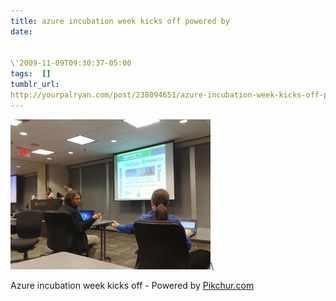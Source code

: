 ```yaml
---
title: azure incubation week kicks off powered by
date:


\'2009-11-09T09:30:37-05:00 
tags:  [] 
tumblr_url:
http://yourpalryan.com/post/238094651/azure-incubation-week-kicks-off-powered-by
---
```

![](/assets/images/tumblr/tumblr_ksuiz0b6R71qz77obo1_400.jpg)\

Azure incubation week kicks off - Powered by
[Pikchur.com](http://Pikchur.com)
